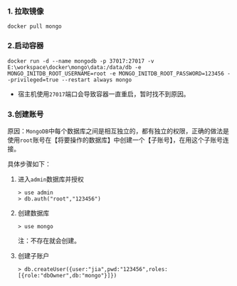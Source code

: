 ### 1. 拉取镜像

```
docker pull mongo
```

### 2.启动容器

```
docker run -d --name mongodb -p 37017:27017 -v E:\workspace\docker\mongo\data:/data/db -e MONGO_INITDB_ROOT_USERNAME=root -e MONGO_INITDB_ROOT_PASSWORD=123456 --privileged=true --restart always mongo
```
- 宿主机使用`27017`端口会导致容器一直重启，暂时找不到原因。

### 3.创建账号

原因：`MongoDB`中每个数据库之间是相互独立的，都有独立的权限，正确的做法是使用`root`账号在【将要操作的数据库】中创建一个【子账号】，在用这个子账号连接。

具体步骤如下：

1. 进入`admin`数据库并授权

   ```
   > use admin
   > db.auth("root","123456")
   ```

2. 创建数据库

   ```
   > use mongo
   ```

   注：不存在就会创建。

3. 创建子账户

   ```
   > db.createUser({user:"jia",pwd:"123456",roles:[{role:"dbOwner",db:"mongo"}]})
   ```

   